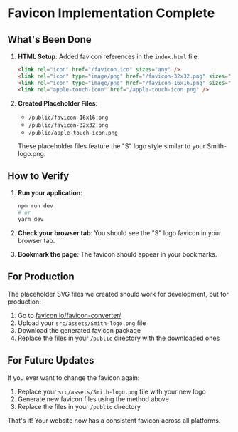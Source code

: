 # Favicon Implementation Complete

## What's Been Done

1. **HTML Setup**: Added favicon references in the `index.html` file:
   ```html
   <link rel="icon" href="/favicon.ico" sizes="any" />
   <link rel="icon" type="image/png" href="/favicon-32x32.png" sizes="32x32" />
   <link rel="icon" type="image/png" href="/favicon-16x16.png" sizes="16x16" />
   <link rel="apple-touch-icon" href="/apple-touch-icon.png" />
   ```

2. **Created Placeholder Files**: 
   - `/public/favicon-16x16.png`
   - `/public/favicon-32x32.png`
   - `/public/apple-touch-icon.png`
   
   These placeholder files feature the "S" logo style similar to your Smith-logo.png.

## How to Verify

1. **Run your application**:
   ```bash
   npm run dev
   # or
   yarn dev
   ```

2. **Check your browser tab**: You should see the "S" logo favicon in your browser tab.

3. **Bookmark the page**: The favicon should appear in your bookmarks.

## For Production

The placeholder SVG files we created should work for development, but for production:

1. Go to [favicon.io/favicon-converter/](https://favicon.io/favicon-converter/)
2. Upload your `src/assets/Smith-logo.png` file
3. Download the generated favicon package
4. Replace the files in your `/public` directory with the downloaded ones

## For Future Updates

If you ever want to change the favicon again:
1. Replace your `src/assets/Smith-logo.png` file with your new logo
2. Generate new favicon files using the method above
3. Replace the files in your `/public` directory

That's it! Your website now has a consistent favicon across all platforms.
